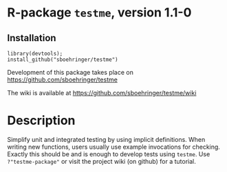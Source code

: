 # R-package `testme`, version 1.1-0
## Installation
```{r}
library(devtools);
install_github("sboehringer/testme")
```

Development of this package takes place on https://github.com/sboehringer/testme

The wiki is available at https://github.com/sboehringer/testme/wiki
# Description
Simplify unit and integrated testing by using implicit definitions. When writing new functions, users usually use example invocations for checking. Exactly this should be and is enough to develop tests using `testme`. Use `?"testme-package"` or visit the project wiki (on github) for a tutorial.